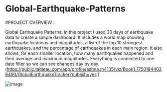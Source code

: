# Global-Earthquake-Patterns

#PROJECT OVERVIEW :

Global Earthquake Patterns: In this project I used 30 days of earthquake data to create a simple dashboard. It includes a world map showing earthquake locations and magnitudes, a list of the top 10 strongest earthquakes, and the percentage of earthquakes in each main region. It also shows, for each smaller location, how many earthquakes happened and their average and maximum magnitudes. Everything is connected to one date filter so we can see changes day by day.(https://public.tableau.com/app/profile/ashna.m4135/viz/Book1_17501844028490/GlobalEarthquakeTracker?publish=yes )

![image](https://github.com/user-attachments/assets/268ba17c-c68c-4579-b282-00d288eb44b0)
